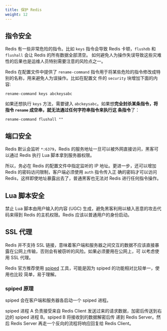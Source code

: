 ```yaml
---
title: 保护 Redis
weight: 12
---
```


## 指令安全

Redis 有一些非常危险的指令。比如 `keys` 指令会导致 Redis 卡顿，`flushdb` 和 `flushall` 会让 Redis 的所有数据全部清空。
如何避免人为操作失误导致这些灾难性的后果也是运维人员特别需要注意的风险点之一。

Redis 在配置文件中提供了 `rename-command` 指令用于将某些危险的指令修改成特别的名称，用来避免人为误操作。比如在配置文
件的 `security` 块增加下面的内容:

```
rename-command keys abckeysabc
```

如果还想执行 `keys` 方法，需要键入 `abckeysabc`。如果想**完全封杀某条指令，将指令 `rename` 成空串，就无法通过任何字符串指令来执行这
条指令**了：

```
rename-command flushall ""
```

## 端口安全

Redis 默认会监听 `*:6379`，Redis 的服务地址一旦可以被外网直接访问，黑客可以通过 Redis 执行 Lua 脚本拿到服务器权限。

所以，务必在 Redis 的配置文件中指定监听的 IP 地址。更进一步，还可以增加 Redis 的密码访问限制，客户端必须使用 `auth` 指令传入正
确的密码才可以访问 Redis，这样即使地址暴露出去了，普通黑客也无法对 Redis 进行任何指令操作。

## Lua 脚本安全

禁止 Lua 脚本由用户输入的内容 (UGC) 生成，避免黑客利用以植入恶意的攻击代码来得到 Redis 的主机权限。Redis 应该以普通用户的身份启动。

## SSL 代理

Redis 并不支持 SSL 链接，意味着客户端和服务器之间交互的数据不应该直接暴露在公网上传输，否则会有被窃听的风险。如果必须要用在公网上，可
以考虑使用 SSL 代理。

Redis 官方推荐使用 [spiped](http://www.tarsnap.com/spiped.html) 工具，可能是因为 spiped 的功能相对比较单一，使用也比较
简单，易于理解。

### spiped 原理

spiped 会在客户端和服务器各启动一个 spiped 进程。

spiped 进程 A 负责接受来自 Redis Client 发送过来的请求数据，加密后传送到右边的 spiped 进程 B。spiped B 将接收到的数据解密后传
递到 Redis Server。然后 Redis Server 再走一个反向的流程将响应回复给 Redis Client。
